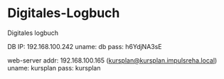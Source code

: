 # Digitales-Logbuch
Digitales logbuch



DB IP: 192.168.100.242
uname: db
pass: h6YdjNA3sE


web-server
addr: 192.168.100.165 (kursplan@kursplan.impulsreha.local)
uname: kursplan
pass: kursplan